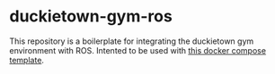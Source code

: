 # duckietown-gym-ros

This repository is a boilerplate for integrating the duckietown gym environment with ROS. Intented to be used with [this docker compose template](https://github.com/dguisti/duckietown-gym).
